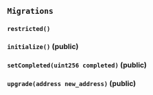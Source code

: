 ## `Migrations`





### `restricted()`






### `initialize()` (public)





### `setCompleted(uint256 completed)` (public)





### `upgrade(address new_address)` (public)






